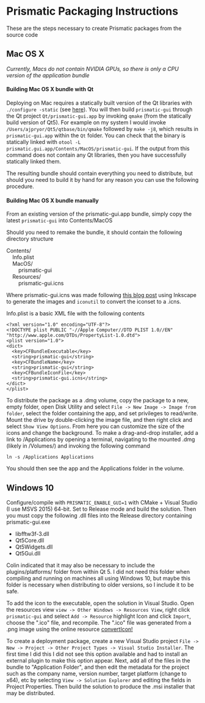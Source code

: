 # Prismatic Packaging Instructions

These are the steps necessary to create Prismatic packages from the source code

## Mac OS X

*Currently, Macs do not contain NVIDIA GPUs, so there is only a CPU version of the application bundle*


#### Building Mac OS X bundle with Qt

Deploying on Mac requires a statically built version of the Qt libraries with `./configure -static` (see [here](http://doc.qt.io/qt-5/osx-deployment.html)). You will then build `prismatic-gui` through the Qt project `Qt/prismatic-gui.app` by invoking `qmake` (from the statically build version of Qt5). For example on my system I would invoke `/Users/ajpryor/Qt5/qtbase/bin/qmake` followed by `make -j8`, which results in `prismatic-gui.app` within the `Qt` folder. You can check that the binary is statically linked with `otool -L prismatic.gui.app/Contents/MacOS/prismatic-gui`. If the output from this command does not contain any Qt libraries, then you have successfully statically linked them.

The resulting bundle should contain everything you need to distribute, but should you need to build it by hand for any reason you can use the following procedure.

#### Building Mac OS X bundle manually

From an existing version of the prismatic-gui.app bundle, simply copy the latest `prismatic-gui` into Contents/MacOS

Should you need to remake the bundle, it should contain the following directory structure  

Contents/  
&nbsp;&nbsp;&nbsp;&nbsp;Info.plist  
&nbsp;&nbsp;&nbsp;&nbsp;MacOS/  
&nbsp;&nbsp;&nbsp;&nbsp;&nbsp;&nbsp;&nbsp;&nbsp;prismatic-gui  
&nbsp;&nbsp;&nbsp;&nbsp;Resources/  
&nbsp;&nbsp;&nbsp;&nbsp;&nbsp;&nbsp;&nbsp;&nbsp;prismatic-gui.icns

Where prismatic-gui.icns was made following [this blog post](https://blog.macsales.com/28492-create-your-own-custom-icons-in-10-7-5-or-later) using Inkscape to generate the images and `iconutil` to convert the iconset to a .icns.  

 Info.plist is a basic XML file with the following contents


~~~
<?xml version="1.0" encoding="UTF-8"?>
<!DOCTYPE plist PUBLIC "-//Apple Computer//DTD PLIST 1.0//EN" "http://www.apple.com/DTDs/PropertyList-1.0.dtd">
<plist version="1.0">
<dict>
  <key>CFBundleExecutable</key>
  <string>prismatic-gui</string>
  <key>CFBundleName</key>
  <string>prismatic-gui</string>
  <key>CFBundleIconFile</key>
  <string>prismatic-gui.icns</string>
</dict>
</plist>
~~~

To distribute the package as a .dmg volume, copy the package to a new, empty folder, open Disk Utility and select `File -> New Image -> Image from folder`, select the folder containing the app, and set privileges to read/write. Mount the drive by double-clicking the image file, and then right click and select `Show View Options`. From here you can customize the size of the icons and change the background. To make a drag-and-drop installer, add a link to /Applications by opening a terminal, navigating to the mounted .dmg (likely in /Volumes/) and invoking the following command

~~~
ln -s /Applications Applications
~~~

You should then see the app and the Applications folder in the volume. 

## Windows 10

Configure/compile with `PRISMATIC_ENABLE_GUI=1` with CMake + Visual Studio (I use MSVS 2015) 64-bit. Set to Release mode and build the solution. Then you must copy the following .dll files into the Release directory containing prismatic-gui.exe

* libfftw3f-3.dll
* Qt5Core.dll
* Qt5Widgets.dll
* Qt5Gui.dll

Colin indicated that it may also be necessary to include the plugins/platforms/ folder from within Qt 5. I did not need this folder when compiling and running on machines all using Windows 10, but maybe this folder is necessary when distributing to older versions, so I include it to be safe.

To add the icon to the executable, open the solution in Visual Studio. Open the resources view `view -> Other Windows -> Resources View`, right click `prismatic-gui` and select `Add -> Resource` highlight Icon and click `Import`, choose the ".ico" file, and recompile. The ".ico" file was generated from a .png image using the online resource [convertIcon!](www.converticon.com)

To create a deployment package, create a new Visual Studio project `File -> New -> Project -> Other Project Types -> Visual Studio Installer`. The first time I did this I did not see this option available and had to install an external plugin to make this option appear. Next, add all of the files in the bundle to "Application Folder", and then edit the metadata for the project such as the company name, version number, target platform (change to x64), etc by selecting `View -> Solution Explorer` and editing the fields in Project Properties. Then build the solution to produce the .msi installer that may be distributed.
